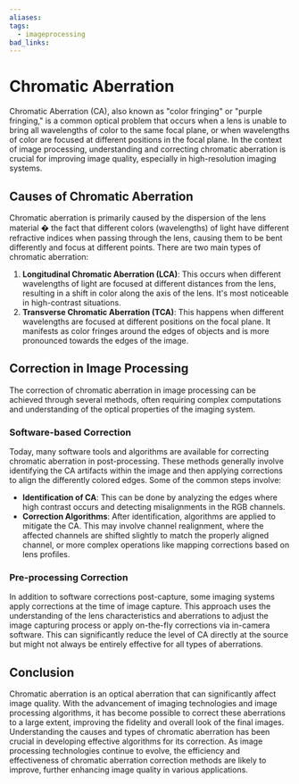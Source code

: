 ```yaml
---
aliases: 
tags:
  - imageprocessing
bad_links:
---
```

# Chromatic Aberration

Chromatic Aberration (CA), also known as "color fringing" or "purple fringing," is a common optical problem that occurs when a lens is unable to bring all wavelengths of color to the same focal plane, or when wavelengths of color are focused at different positions in the focal plane. In the context of image processing, understanding and correcting chromatic aberration is crucial for improving image quality, especially in high-resolution imaging systems.

## Causes of Chromatic Aberration

Chromatic aberration is primarily caused by the dispersion of the lens material � the fact that different colors (wavelengths) of light have different refractive indices when passing through the lens, causing them to be bent differently and focus at different points. There are two main types of chromatic aberration:

1. **Longitudinal Chromatic Aberration (LCA)**: This occurs when different wavelengths of light are focused at different distances from the lens, resulting in a shift in color along the axis of the lens. It's most noticeable in high-contrast situations.
2. **Transverse Chromatic Aberration (TCA)**: This happens when different wavelengths are focused at different positions on the focal plane. It manifests as color fringes around the edges of objects and is more pronounced towards the edges of the image.

## Correction in Image Processing

The correction of chromatic aberration in image processing can be achieved through several methods, often requiring complex computations and understanding of the optical properties of the imaging system. 

### Software-based Correction

Today, many software tools and algorithms are available for correcting chromatic aberration in post-processing. These methods generally involve identifying the CA artifacts within the image and then applying corrections to align the differently colored edges. Some of the common steps involve:

- **Identification of CA**: This can be done by analyzing the edges where high contrast occurs and detecting misalignments in the RGB channels.
- **Correction Algorithms**: After identification, algorithms are applied to mitigate the CA. This may involve channel realignment, where the affected channels are shifted slightly to match the properly aligned channel, or more complex operations like mapping corrections based on lens profiles.

### Pre-processing Correction

In addition to software corrections post-capture, some imaging systems apply corrections at the time of image capture. This approach uses the understanding of the lens characteristics and aberrations to adjust the image capturing process or apply on-the-fly corrections via in-camera software. This can significantly reduce the level of CA directly at the source but might not always be entirely effective for all types of aberrations.

## Conclusion

Chromatic aberration is an optical aberration that can significantly affect image quality. With the advancement of imaging technologies and image processing algorithms, it has become possible to correct these aberrations to a large extent, improving the fidelity and overall look of the final images. Understanding the causes and types of chromatic aberration has been crucial in developing effective algorithms for its correction. As image processing technologies continue to evolve, the efficiency and effectiveness of chromatic aberration correction methods are likely to improve, further enhancing image quality in various applications.